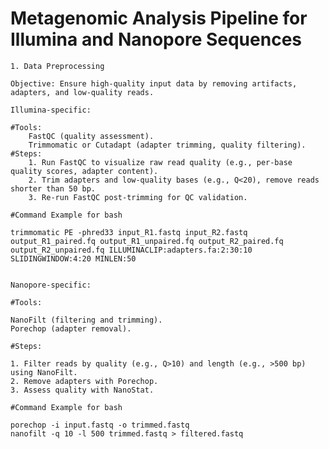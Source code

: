 # Metagenomic Analysis Pipeline for Illumina and Nanopore Sequences
    1. Data Preprocessing

    Objective: Ensure high-quality input data by removing artifacts, adapters, and low-quality reads.

    Illumina-specific:

    #Tools: 
        FastQC (quality assessment).
        Trimmomatic or Cutadapt (adapter trimming, quality filtering).
    #Steps:
        1. Run FastQC to visualize raw read quality (e.g., per-base quality scores, adapter content).
        2. Trim adapters and low-quality bases (e.g., Q<20), remove reads shorter than 50 bp.
        3. Re-run FastQC post-trimming for QC validation.
    
    #Command Example for bash

    trimmomatic PE -phred33 input_R1.fastq input_R2.fastq output_R1_paired.fq output_R1_unpaired.fq output_R2_paired.fq output_R2_unpaired.fq ILLUMINACLIP:adapters.fa:2:30:10 SLIDINGWINDOW:4:20 MINLEN:50


    Nanopore-specific:

    #Tools: 

	NanoFilt (filtering and trimming).
	Porechop (adapter removal).

	#Steps:

    1. Filter reads by quality (e.g., Q>10) and length (e.g., >500 bp) using NanoFilt.
    2. Remove adapters with Porechop.
    3. Assess quality with NanoStat.

    #Command Example for bash

    porechop -i input.fastq -o trimmed.fastq 
    nanofilt -q 10 -l 500 trimmed.fastq > filtered.fastq
